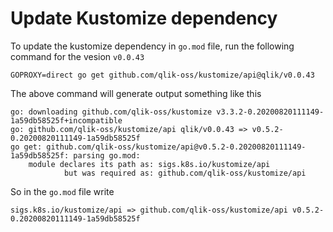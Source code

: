 # Update Kustomize dependency

To update the kustomize dependency in `go.mod` file, run the following command for the vesion `v0.0.43`

```console
GOPROXY=direct go get github.com/qlik-oss/kustomize/api@qlik/v0.0.43
```

The above command will generate output something like this

```console
go: downloading github.com/qlik-oss/kustomize v3.3.2-0.20200820111149-1a59db58525f+incompatible
go: github.com/qlik-oss/kustomize/api qlik/v0.0.43 => v0.5.2-0.20200820111149-1a59db58525f
go get: github.com/qlik-oss/kustomize/api@v0.5.2-0.20200820111149-1a59db58525f: parsing go.mod:
	module declares its path as: sigs.k8s.io/kustomize/api
	        but was required as: github.com/qlik-oss/kustomize/api
```

So in the `go.mod` file write

```console
sigs.k8s.io/kustomize/api => github.com/qlik-oss/kustomize/api v0.5.2-0.20200820111149-1a59db58525f
```
